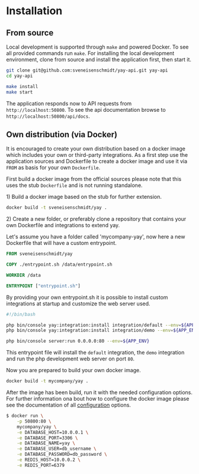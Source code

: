 # Installation #

## From source

Local development is supported through `make` and powered Docker. To see all provided commands run `make`. For installing the local development environment, clone from source and install the application first, then start it.

```bash
git clone git@github.com:sveneisenschmidt/yay-api.git yay-api
cd yay-api

make install
make start
```

The application responds now to API requests from `http://localhost:50800`. To see the api documentation browse to `http://localhost:50800/api/docs`.

## Own distribution (via Docker)

It is encouraged to create your own distribution based on a docker image which includes your own or third-party integrations. As a first step use the application sources and Dockerfile to create a docker image and use it via `FROM` as basis for your own `Dockerfile`.

First build a docker image from the official sources please note that this uses the stub `Dockerfile` and is not running standalone.

1\) Build a docker image based on the stub for further extension.
```bash
docker build -t sveneisenschmidt/yay .
```

2\) Create a new folder, or preferably clone a repository that contains your own Dockerfile and integrations to extend yay.

Let's assume you have a folder called 'mycompany-yay', now here a new Dockerfile that will have a custom entrypoint.
```Dockerfile
FROM sveneisenschmidt/yay

COPY ./entrypoint.sh /data/entrypoint.sh

WORKDIR /data

ENTRYPOINT ["entrypoint.sh"]
```

By providing your own entrypoint.sh it is possible to install custom integrations at startup and customize the web server used.
```bash
#!/bin/bash

php bin/console yay:integration:install integration/default --env=${APP_ENV}
php bin/console yay:integration:install integration/demo --env=${APP_ENV}

php bin/console server:run 0.0.0.0:80 --env=${APP_ENV}
```

This entrypoint file will install the `default` integration, the `demo` integration and run the php development web server on port `80`.

Now you are prepared to build your own docker image.
```bash
docker build -t mycompany/yay .
```

After the image has been build, run it with the needed configuration options. For further information ona bout how to configure the docker image please see the documentation of all [configuration](configuration.md) options.
```bash
$ docker run \
    -p 50800:80 \
    mycompany/yay \
    -e DATABASE_HOST=10.0.0.1 \
    -e DATABASE_PORT=3306 \
    -e DATABASE_NAME=yay \
    -e DATABASE_USER=db_username \
    -e DATABASE_PASSWORD=db_password \
    -e REDIS_HOST=10.0.0.2 \
    -e REDIS_PORT=6379
```
